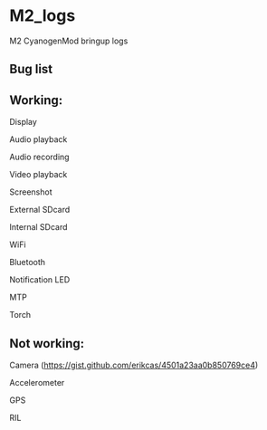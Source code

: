 M2_logs
=======

M2 CyanogenMod bringup logs


Bug list
----------


Working:
--------
Display

Audio playback

Audio recording

Video playback

Screenshot

External SDcard

Internal SDcard

WiFi

Bluetooth

Notification LED

MTP

Torch


Not working:
-----------
Camera (https://gist.github.com/erikcas/4501a23aa0b850769ce4)

Accelerometer

GPS

RIL

